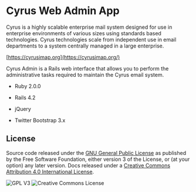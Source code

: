 # Cyrus Web Admin App

Cyrus is a highly scalable enterprise mail system designed for use in enterprise environments of various sizes using standards based technologies. Cyrus technologies scale from independent use in email departments to a system centrally managed in a large enterprise.

[https://cyrusimap.org](https://cyrusimap.org/)

Cyrus Admin is a Rails web interface that allows you to perform the administrative tasks required to maintain the Cyrus email system.

* Ruby 2.0.0

* Rails 4.2

* jQuery

* Twitter Bootstrap 3.x

## License

Source code released under the [GNU General Public License](http://www.gnu.org/licenses/gpl-3.0.html) as published by the Free Software Foundation, either version 3 of the License, or (at your option) any later version. Docs released under a [Creative Commons Attribution 4.0 International License](http://creativecommons.org/licenses/by/4.0/).

![GPL V3](http://www.gnu.org/graphics/gplv3-88x31.png) ![Creative Commons License](https://i.creativecommons.org/l/by/4.0/88x31.png)
